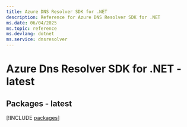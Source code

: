 ```yaml
---
title: Azure DNS Resolver SDK for .NET
description: Reference for Azure DNS Resolver SDK for .NET
ms.date: 06/04/2025
ms.topic: reference
ms.devlang: dotnet
ms.service: dnsresolver
---
```

# Azure Dns Resolver SDK for .NET - latest
## Packages - latest
[!INCLUDE [packages](dns-resolver-index.md)]